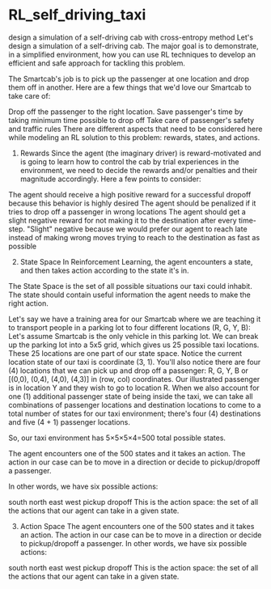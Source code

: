 # RL_self_driving_taxi
design a simulation of a self-driving cab with cross-entropy method
Let's design a simulation of a self-driving cab. The major goal is to demonstrate, in a simplified environment, how you can use RL techniques to develop an efficient and safe approach for tackling this problem.

The Smartcab's job is to pick up the passenger at one location and drop them off in another. Here are a few things that we'd love our Smartcab to take care of:

Drop off the passenger to the right location.
Save passenger's time by taking minimum time possible to drop off
Take care of passenger's safety and traffic rules
There are different aspects that need to be considered here while modeling an RL solution to this problem: rewards, states, and actions.

1. Rewards
Since the agent (the imaginary driver) is reward-motivated and is going to learn how to control the cab by trial experiences in the environment, we need to decide the rewards and/or penalties and their magnitude accordingly. Here a few points to consider:

The agent should receive a high positive reward for a successful dropoff because this behavior is highly desired
The agent should be penalized if it tries to drop off a passenger in wrong locations
The agent should get a slight negative reward for not making it to the destination after every time-step. "Slight" negative because we would prefer our agent to reach late instead of making wrong moves trying to reach to the destination as fast as possible

2. State Space
In Reinforcement Learning, the agent encounters a state, and then takes action according to the state it's in.

The State Space is the set of all possible situations our taxi could inhabit. The state should contain useful information the agent needs to make the right action.

Let's say we have a training area for our Smartcab where we are teaching it to transport people in a parking lot to four different locations (R, G, Y, B):
Let's assume Smartcab is the only vehicle in this parking lot. We can break up the parking lot into a 5x5 grid, which gives us 25 possible taxi locations. These 25 locations are one part of our state space. Notice the current location state of our taxi is coordinate (3, 1).
You'll also notice there are four (4) locations that we can pick up and drop off a passenger: R, G, Y, B or [(0,0), (0,4), (4,0), (4,3)] in (row, col) coordinates. Our illustrated passenger is in location Y and they wish to go to location R.
When we also account for one (1) additional passenger state of being inside the taxi, we can take all combinations of passenger locations and destination locations to come to a total number of states for our taxi environment; there's four (4) destinations and five (4 + 1) passenger locations.

So, our taxi environment has 5×5×5×4=500 total possible states.

The agent encounters one of the 500 states and it takes an action. The action in our case can be to move in a direction or decide to pickup/dropoff a passenger.

In other words, we have six possible actions:

south
north
east
west
pickup
dropoff
This is the action space: the set of all the actions that our agent can take in a given state.

3. Action Space
The agent encounters one of the 500 states and it takes an action. The action in our case can be to move in a direction or decide to pickup/dropoff a passenger. In other words, we have six possible actions:

south
north
east
west
pickup
dropoff
This is the action space: the set of all the actions that our agent can take in a given state.

